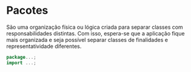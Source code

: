 # Pacotes

São uma organização física ou lógica criada para separar classes com responsabilidades distintas. Com isso,
espera-se que a aplicação fique mais organizada e seja possível separar classes de finalidades e
representatividade diferentes.

~~~JAVA
package...;
import ...;
~~~